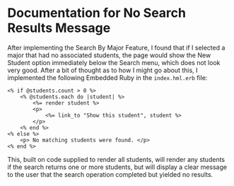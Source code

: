 # Documentation for No Search Results Message

After implementing the Search By Major Feature, I found that if I selected a major that had no associated students, the page would show the New Student option immediately below the Search menu, which does not look very good.
After a bit of thought as to how I might go about this, I implemented the following Embedded Ruby in the `index.hml.erb` file:

```
<% if @students.count > 0 %>
    <% @students.each do |student| %>
        <%= render student %>
        <p>
            <%= link_to "Show this student", student %>
        </p>
    <% end %>
<% else %>
    <p> No matching students were found. </p>
<% end %>
```

This, built on code supplied to render all students, will render any students if the search returns one or more students, but will display a clear message to the user that the search operation completed but yielded no results.